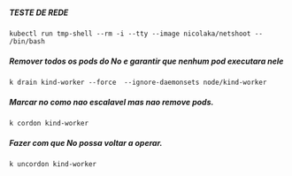 ##### TESTE DE REDE
```
kubectl run tmp-shell --rm -i --tty --image nicolaka/netshoot -- /bin/bash
```

##### Remover todos os pods  do No e garantir que nenhum pod executara nele
```
k drain kind-worker --force  --ignore-daemonsets node/kind-worker 
```

##### Marcar no como nao escalavel mas nao remove pods.
```
k cordon kind-worker 
```

##### Fazer com que No possa voltar a operar.
```
k uncordon kind-worker
```